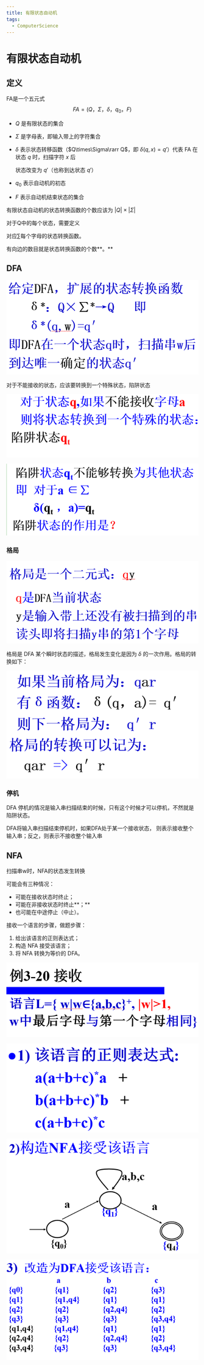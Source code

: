 ```yaml
---
title: 有限状态自动机
tags: 
  - ComputerScience
---
```


# 有限状态自动机

## 定义

FA是一个五元式
$$
FA=(Q，\Sigma，\delta，q_0，F)
$$
- $Q$ 是有限状态的集合

- $\Sigma$ 是字母表，即输入带上的字符集合

- $\delta$ 表示状态转移函数（$Q\times\Sigma\rarr Q$，即 $\delta(q, x)=q'$）代表 FA 在状态 $q$ 时，扫描字符 $x$ 后

  状态改变为 $q′$（也称到达状态 $q'$）

- $q_0$ 表示自动机的初态

- $F$ 表示自动机结束状态的集合

有限状态自动机的状态转换函数的个数应该为 $|Q|\times|\Sigma|$

对于Q中的每个状态，需要定义

对应∑每个字母的状态转换函数。

有向边的数目就是状态转换函数的个数**。** 



## DFA

![image-20231112183910115](src/03.有限状态自动机/image-20231112183910115.png)

对于不能接收的状态，应该要转换到一个特殊状态，陷阱状态

![image-20231112184058426](src/03.有限状态自动机/image-20231112184058426.png)

![image-20231112184116725](src/03.有限状态自动机/image-20231112184116725.png)

### 格局

![image-20231112184520579](src/03.有限状态自动机/image-20231112184520579.png)

格局是 DFA 某个瞬时状态的描述，格局发生变化是因为 $\delta$ 的一次作用。格局的转换如下：

![image-20231112184729397](src/03.有限状态自动机/image-20231112184729397.png)



### 停机

DFA 停机的情况是输入串扫描结束的时候，只有这个时候才可以停机，不然就是陷阱状态。

DFA将输入串扫描结束停机时，如果DFA处于某一个接收状态， 则表示接收整个输入串；反之，则表示不接收整个输入串



## NFA

扫描串w时，NFA的状态发生转换

可能会有三种情况：

- 可能在接收状态时终止；
- 可能在非接收状态时终止**；**
- 也可能在中途停止（中止）。

接收一个语言的步骤，做题步骤：

1. 给出该语言的正则表达式；
2. 构造 NFA 接受该语言；
3. 将 NFA 转换为等价的 DFA。

![image-20231113122139984](src/03.有限状态自动机/image-20231113122139984.png)

![image-20231113122330481](src/03.有限状态自动机/image-20231113122330481.png)

![image-20231113122351629](src/03.有限状态自动机/image-20231113122351629.png)

![image-20231113122357497](src/03.有限状态自动机/image-20231113122357497.png)
